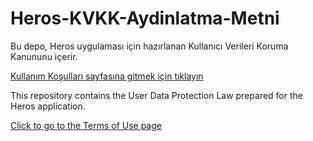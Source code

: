 # Heros-KVKK-Aydinlatma-Metni

Bu depo, Heros uygulaması için hazırlanan Kullanıcı Verileri Koruma Kanununu içerir.

[Kullanım Koşulları sayfasına gitmek için tıklayın](https://omereyibardakci.github.io/Heros_KVKK_Aydinlatma_Metni/kvkk.html)



This repository contains the User Data Protection Law prepared for the Heros application.

[Click to go to the Terms of Use page](https://omereyibardakci.github.io/Heros_KVKK_Aydinlatma_Text/kvkk.html)
